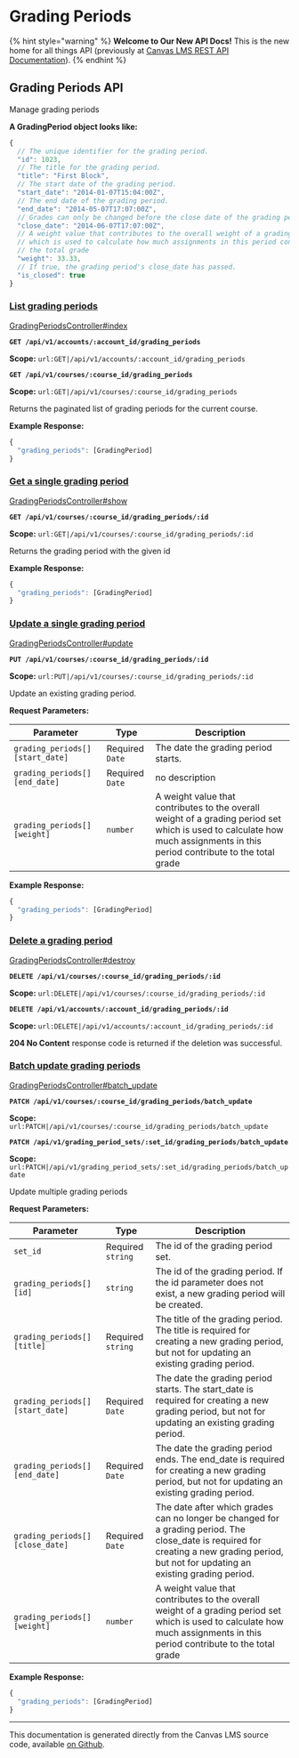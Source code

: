 # Grading Periods

{% hint style="warning" %}
**Welcome to Our New API Docs!** This is the new home for all things API (previously at [Canvas LMS REST API Documentation](https://api.instructure.com)).
{% endhint %}

## Grading Periods API

Manage grading periods

**A GradingPeriod object looks like:**

```js
{
  // The unique identifier for the grading period.
  "id": 1023,
  // The title for the grading period.
  "title": "First Block",
  // The start date of the grading period.
  "start_date": "2014-01-07T15:04:00Z",
  // The end date of the grading period.
  "end_date": "2014-05-07T17:07:00Z",
  // Grades can only be changed before the close date of the grading period.
  "close_date": "2014-06-07T17:07:00Z",
  // A weight value that contributes to the overall weight of a grading period set
  // which is used to calculate how much assignments in this period contribute to
  // the total grade
  "weight": 33.33,
  // If true, the grading period's close_date has passed.
  "is_closed": true
}
```

### [List grading periods](#method.grading_periods.index) <a href="#method.grading_periods.index" id="method.grading_periods.index"></a>

[GradingPeriodsController#index](https://github.com/instructure/canvas-lms/blob/master/app/controllers/grading_periods_controller.rb)

**`GET /api/v1/accounts/:account_id/grading_periods`**

**Scope:** `url:GET|/api/v1/accounts/:account_id/grading_periods`

**`GET /api/v1/courses/:course_id/grading_periods`**

**Scope:** `url:GET|/api/v1/courses/:course_id/grading_periods`

Returns the paginated list of grading periods for the current course.

**Example Response:**

```js
{
  "grading_periods": [GradingPeriod]
}
```

### [Get a single grading period](#method.grading_periods.show) <a href="#method.grading_periods.show" id="method.grading_periods.show"></a>

[GradingPeriodsController#show](https://github.com/instructure/canvas-lms/blob/master/app/controllers/grading_periods_controller.rb)

**`GET /api/v1/courses/:course_id/grading_periods/:id`**

**Scope:** `url:GET|/api/v1/courses/:course_id/grading_periods/:id`

Returns the grading period with the given id

**Example Response:**

```js
{
  "grading_periods": [GradingPeriod]
}
```

### [Update a single grading period](#method.grading_periods.update) <a href="#method.grading_periods.update" id="method.grading_periods.update"></a>

[GradingPeriodsController#update](https://github.com/instructure/canvas-lms/blob/master/app/controllers/grading_periods_controller.rb)

**`PUT /api/v1/courses/:course_id/grading_periods/:id`**

**Scope:** `url:PUT|/api/v1/courses/:course_id/grading_periods/:id`

Update an existing grading period.

**Request Parameters:**

| Parameter                       | Type            | Description                                                                                                                                                                |
| ------------------------------- | --------------- | -------------------------------------------------------------------------------------------------------------------------------------------------------------------------- |
| `grading_periods[][start_date]` | Required `Date` | The date the grading period starts.                                                                                                                                        |
| `grading_periods[][end_date]`   | Required `Date` | no description                                                                                                                                                             |
| `grading_periods[][weight]`     | `number`        | A weight value that contributes to the overall weight of a grading period set which is used to calculate how much assignments in this period contribute to the total grade |

**Example Response:**

```js
{
  "grading_periods": [GradingPeriod]
}
```

### [Delete a grading period](#method.grading_periods.destroy) <a href="#method.grading_periods.destroy" id="method.grading_periods.destroy"></a>

[GradingPeriodsController#destroy](https://github.com/instructure/canvas-lms/blob/master/app/controllers/grading_periods_controller.rb)

**`DELETE /api/v1/courses/:course_id/grading_periods/:id`**

**Scope:** `url:DELETE|/api/v1/courses/:course_id/grading_periods/:id`

**`DELETE /api/v1/accounts/:account_id/grading_periods/:id`**

**Scope:** `url:DELETE|/api/v1/accounts/:account_id/grading_periods/:id`

**204 No Content** response code is returned if the deletion was successful.

### [Batch update grading periods](#method.grading_periods.batch_update) <a href="#method.grading_periods.batch_update" id="method.grading_periods.batch_update"></a>

[GradingPeriodsController#batch\_update](https://github.com/instructure/canvas-lms/blob/master/app/controllers/grading_periods_controller.rb)

**`PATCH /api/v1/courses/:course_id/grading_periods/batch_update`**

**Scope:** `url:PATCH|/api/v1/courses/:course_id/grading_periods/batch_update`

**`PATCH /api/v1/grading_period_sets/:set_id/grading_periods/batch_update`**

**Scope:** `url:PATCH|/api/v1/grading_period_sets/:set_id/grading_periods/batch_update`

Update multiple grading periods

**Request Parameters:**

| Parameter                       | Type              | Description                                                                                                                                                                                |
| ------------------------------- | ----------------- | ------------------------------------------------------------------------------------------------------------------------------------------------------------------------------------------ |
| `set_id`                        | Required `string` | The id of the grading period set.                                                                                                                                                          |
| `grading_periods[][id]`         | `string`          | The id of the grading period. If the id parameter does not exist, a new grading period will be created.                                                                                    |
| `grading_periods[][title]`      | Required `string` | The title of the grading period. The title is required for creating a new grading period, but not for updating an existing grading period.                                                 |
| `grading_periods[][start_date]` | Required `Date`   | The date the grading period starts. The start\_date is required for creating a new grading period, but not for updating an existing grading period.                                        |
| `grading_periods[][end_date]`   | Required `Date`   | The date the grading period ends. The end\_date is required for creating a new grading period, but not for updating an existing grading period.                                            |
| `grading_periods[][close_date]` | Required `Date`   | The date after which grades can no longer be changed for a grading period. The close\_date is required for creating a new grading period, but not for updating an existing grading period. |
| `grading_periods[][weight]`     | `number`          | A weight value that contributes to the overall weight of a grading period set which is used to calculate how much assignments in this period contribute to the total grade                 |

**Example Response:**

```js
{
  "grading_periods": [GradingPeriod]
}
```

***

This documentation is generated directly from the Canvas LMS source code, available [on Github](https://github.com/instructure/canvas-lms).
